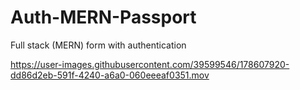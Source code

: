 # Auth-MERN-Passport
Full stack (MERN)  form with authentication 


https://user-images.githubusercontent.com/39599546/178607920-dd86d2eb-591f-4240-a6a0-060eeeaf0351.mov

